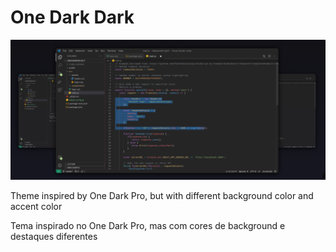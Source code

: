 # One Dark Dark

<img src="./redmeImage.png"/>

Theme inspired by One Dark Pro, but with different background color and accent color

Tema inspirado no One Dark Pro, mas com cores de background e destaques diferentes
